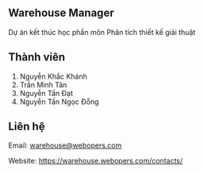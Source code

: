 ## Warehouse Manager
Dự án kết thúc học phần môn Phân tích thiết kế giải thuật

## Thành viên

1. Nguyễn Khắc Khánh
2. Trần Minh Tân
3. Nguyễn Tấn Đạt
4. Nguyễn Tấn Ngọc Đỗng

## Liên hệ

Email: warehouse@webopers.com

Website: https://warehouse.webopers.com/contacts/
